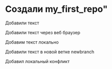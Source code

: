 # Создали my_first_repo" 

Добавили текст 

Добавили текст через веб браузер

Добавим текст локально 

Добавили текст в новой ветке newbranch

Добавил локальный конфликт 